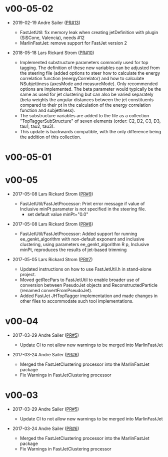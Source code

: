 # v00-05-02

* 2019-02-19 Andre Sailer ([PR#13](https://github.com/iLCSoft/MarlinFastJet/pull/13))
  - FastJetUtil: fix memory leak when creating jetDefinition with plugin (SiSCone, Valencia), needs #12 
  - MarlinFastJet: remove support for FastJet version 2

* 2018-05-18 Lars Rickard Strom ([PR#10](https://github.com/iLCSoft/MarlinFastJet/pull/10))
  - Implemented substructure parameters commonly used for top tagging. The definition of these new variables can be adjusted from the steering file (added options to steer how to calculate the energy correlation function (energyCorrelator) and how to calculate NSubjettiness (axesMode and measureMode). Only recommended options are implemented. The beta parameter would typically be the same as used for jet clustering but can also be varied separately (beta weights the angular distances between the jet constituents compared to their pt in the calculation of the energy correlation function and subjettiness). 
  - The substructure variables are added to the file as a collection "TopTaggerSubStructure" of seven elements (order: C2, D2, C3, D3, tau1, tau2, tau3). 
  - This update is backwards compatible, with the only difference being the addition of this collection.

# v00-05-01

# v00-05

* 2017-05-08 Lars Rickard Strom ([PR#9](https://github.com/iLCSoft/MarlinFastJet/pull/9))
  - FastJetUtil/FastJetProcessor: Print error message if value of Inclusive minPt parameter is not specified in the steering file.
    - set default value minPt="0.0"

* 2017-05-08 Lars Rickard Strom ([PR#8](https://github.com/iLCSoft/MarlinFastJet/pull/8))
  - FastJetUtil/FastJetProcessor: Added support for running ee_genkt_algorithm with non-default exponent and inclusive clustering, using parameters ee_genkt_algorithm R p, Inclusive minPt, reproduces the results of jet-based trimming

* 2017-05-05 Lars Rickard Strom ([PR#7](https://github.com/iLCSoft/MarlinFastJet/pull/7))
  - Updated instructions on how to use FastJetUtil.h in stand-alone project.
  - Moved getRecPars to FastJetUtil to enable broader use of conversion between PseudoJet objects and ReconstructedParticle (renamed convertFromPseudoJet).
  - Added FastJet JHTopTagger implementation and made changes in other files to accommodate such tool implementations.

# v00-04

* 2017-03-29 Andre Sailer ([PR#5](https://github.com/iLCSoft/MarlinFastJet/pull/5))
  - Update CI to not allow new warnings to be merged into MarlinFastJet

* 2017-03-24 Andre Sailer ([PR#6](https://github.com/iLCSoft/MarlinFastJet/pull/6))
  - Merged the FastJetClustering processor into the MarlinFastJet package
  - Fix Warnings in FastJetClustering processor

# v00-03

* 2017-03-29 Andre Sailer ([PR#5](https://github.com/iLCSoft/MarlinFastJet/pull/5))
  - Update CI to not allow new warnings to be merged into MarlinFastJet

* 2017-03-24 Andre Sailer ([PR#6](https://github.com/iLCSoft/MarlinFastJet/pull/6))
  - Merged the FastJetClustering processor into the MarlinFastJet package
  - Fix Warnings in FastJetClustering processor


